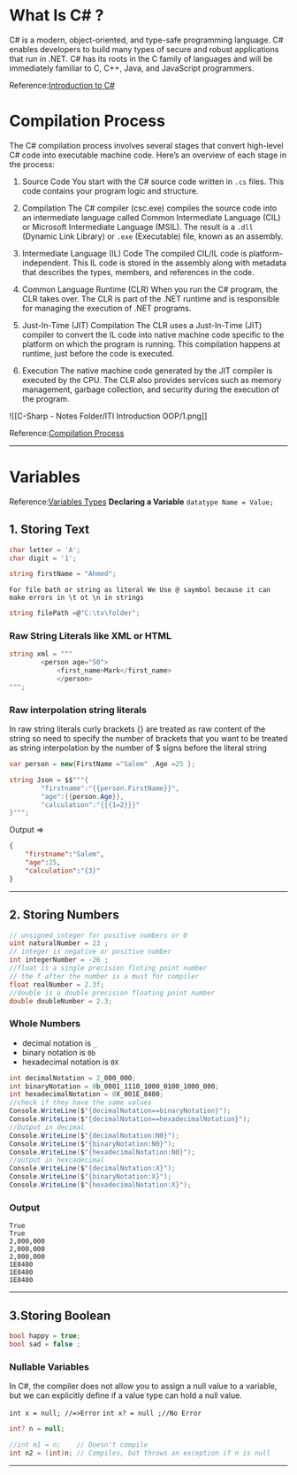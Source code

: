 # What Is C# ?
C# is a modern, object-oriented, and type-safe programming language. C# enables developers to build many types of secure and
robust applications that run in .NET. C# has its roots in the C family of languages and will be immediately familiar to C, C++, Java, and JavaScript programmers.

Reference:[Introduction to C#](https://www.geeksforgeeks.org/introduction-to-c-sharp/)
# Compilation Process

The C# compilation process involves several stages that convert high-level C# code into executable machine code. Here’s an overview of each stage in the process:
1. Source Code
	You start with the C# source code written in `.cs` files. This code contains your program logic and structure.

2. Compilation
	The C# compiler (csc.exe) compiles the source code into an intermediate language called Common Intermediate Language (CIL) or Microsoft Intermediate Language (MSIL). The result is a `.dll` (Dynamic Link Library) or `.exe` (Executable) file, known as an assembly.

3. Intermediate Language (IL) Code
	The compiled CIL/IL code is platform-independent. This IL code is stored in the assembly along with metadata that describes the types, members, and references in the code.

4. Common Language Runtime (CLR)
	When you run the C# program, the CLR takes over. The CLR is part of the .NET runtime and is responsible for managing the execution of .NET programs.

5. Just-In-Time (JIT) Compilation
	The CLR uses a Just-In-Time (JIT) compiler to convert the IL code into native machine code specific to the platform on which the program is running. This compilation happens at runtime, just before the code is executed.

6. Execution
	The native machine code generated by the JIT compiler is executed by the CPU. The CLR also provides services such as memory management, garbage collection, and security during the execution of the program.

![[C-Sharp - Notes Folder/ITI Introduction OOP/1.png]]

Reference:[Compilation Process](https://www.geeksforgeeks.org/how-c-sharp-code-gets-compiled-and-executed/)
___
# Variables
Reference:[Variables Types](https://www.w3schools.com/cs/cs_data_types.php)
**Declaring a Variable**
`datatype Name = Value;`
## 1. Storing Text
```csharp
char letter = 'A';
char digit = '1';
```

```csharp
string firstName = "Ahmed";
```

`For file bath or string as literal We Use @ saymbol because it can make errors in \t ot \n in strings`

```csharp
string filePath =@"C:\tv\folder";
```
### Raw String Literals like XML or HTML
```csharp
string xml = """
		<person age="50">
			<first_name>Mark</first_name>
			</person>
""";
```
### Raw interpolation string literals
In raw string literals curly brackets {} are treated as raw content of the string so need to specify the number of brackets that you want to be treated as string interpolation by the number of $ signs before the literal string

```csharp
var person = new{FirstName ="Salem" ,Age =25 };

string Json = $$"""{
		"firstname":"{{person.FirstName}}",
		"age":{{person.Age}},
		"calculation":"{{{1=2}}}"
}""";
```
Output =>
```json
{
	"firstname":"Salem",
	"age":25,
	"calculation":"{3}" 
}
```
___
## 2. Storing Numbers

```csharp
// unsigned integer for positive numbers or 0
uint naturalNumber = 23 ;
// integer is negative or positive number 
int integerNumber = -26 ;
//float is a single precision floting point number
// the f after the number is a must for compiler
float realNumber = 2.3f;
//double is a double precision floating point number
double doubleNumber = 2.3;

```
### Whole Numbers 
- decimal notation is `_`
- binary notation is `0b`
- hexadecimal notation is `0X`

```csharp
int decimalNotation = 2_000_000;
int binaryNotation = 0b_0001_1110_1000_0100_1000_000;
int hexadecimalNotation = 0X_001E_8480;
//check if they have the same values
Console.WriteLine($"{decimalNotation==binaryNotation}");
Console.WriteLine($"{decimalNotation==hexadecimalNotation}");
//Output in decimal
Console.WriteLine($"{decimalNotation:N0}");
Console.WriteLine($"{binaryNotation:N0}");
Console.WriteLine($"{hexadecimalNotation:N0}");
//output in hexcadecimal
Console.WriteLine($"{decimalNotation:X}");
Console.WriteLine($"{binaryNotation:X}");
Console.WriteLine($"{hexadecimalNotation:X}");
```
### Output 

```shell
True
True
2,000,000
2,000,000
2,000,000
1E8480
1E8480
1E8480
```
___
## 3.Storing Boolean
```csharp
bool happy = true;
bool sad = false ;
```

### Nullable Variables
In C#, the compiler does not allow you to assign a null value to a variable, but we can explicitly define if a value type can  hold a null value. 

`int x = null; //=>Error`
`int x? = null ;//No Error`

```c#
int? n = null;

//int m1 = n;    // Doesn't compile
int n2 = (int)n; // Compiles, but throws an exception if n is null
```
___